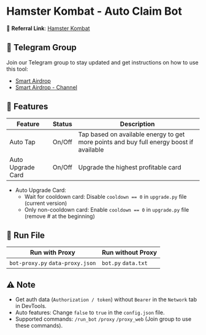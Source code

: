 # Hamster Kombat - Auto Claim Bot

🔗 **Referral Link**: [Hamster Kombat](https://t.me/hamster_kombat_bOt/start?startapp=kentId5914982564)

## 📢 Telegram Group

Join our Telegram group to stay updated and get instructions on how to use this tool:

- [Smart Airdrop](https://t.me/smartairdrop2120)
- [Smart Airdrop - Channel](https://t.me/smartairdrop_channel)

## 🌟 Features

| Feature           | Status | Description                                                                             |
| ----------------- | ------ | --------------------------------------------------------------------------------------- |
| Auto Tap          | On/Off | Tap based on available energy to get more points and buy full energy boost if available |
| Auto Upgrade Card | On/Off | Upgrade the highest profitable card                                                     |

- Auto Upgrade Card:
  - Wait for cooldown card: Disable `cooldown == 0` in `upgrade.py` file (current version)
  - Only non-cooldown card: Enable `cooldown == 0` in `upgrade.py` file (remove _#_ at the beginning)

## 🚀 Run File

| Run with Proxy                   | Run without Proxy   |
| -------------------------------- | ------------------- |
| `bot-proxy.py` `data-proxy.json` | `bot.py` `data.txt` |

## ⚠️ Note

- Get auth data (`Authorization / token`) without `Bearer` in the `Network` tab in DevTools.
- Auto features: Change `false` to `true` in the `config.json` file.
- Supported commands: `/run_bot` `/proxy` `/proxy_web` (Join group to use these commands).
